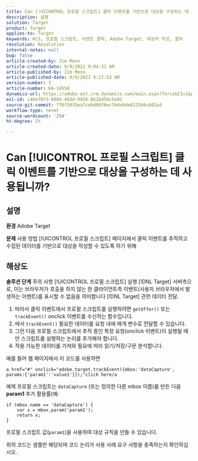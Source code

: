 ```yaml
---
title: Can [!UICONTROL 프로필 스크립트] 클릭 이벤트를 기반으로 대상을 구성하는 데 사용됩니까?
description: 설명
solution: Target
product: Target
applies-to: Target
keywords: KCS, 프로필 스크립트, 이벤트 클릭, Adobe Target, 대상자 작성, 클릭
resolution: Resolution
internal-notes: null
bug: false
article-created-by: Jim Menn
article-created-date: 9/9/2022 9:04:31 AM
article-published-by: Jim Menn
article-published-date: 9/9/2022 9:17:53 AM
version-number: 3
article-number: KA-14550
dynamics-url: https://adobe-ent.crm.dynamics.com/main.aspx?forceUCI=1&pagetype=entityrecord&etn=knowledgearticle&id=c324ea64-1e30-ed11-9db1-0022480866ad
exl-id: c46e70f3-080d-493d-9936-8b2bd50c5e02
source-git-commit: 7f0f5035ea7cebd60f6ec7bda9de6225b6c602a4
workflow-type: tm+mt
source-wordcount: '254'
ht-degree: 2%

---
```


# Can [!UICONTROL 프로필 스크립트] 클릭 이벤트를 기반으로 대상을 구성하는 데 사용됩니까?

## 설명


<b>환경</b>
Adobe Target

<b>문제</b>
사용 방법 [!UICONTROL 프로필 스크립트] 페이지에서 클릭 이벤트를 추적하고 수집된 데이터를 기반으로 대상을 작성할 수 있도록 하기 위해


## 해상도


<b>솔루션 단계</b>
주의 사항 [!UICONTROL 프로필 스크립트] 실행 [!DNL Target] 서버측으로, 이는 브라우저가 호출을 하지 않는 한 클라이언트측 이벤트(사용자 브라우저에서 발생하는 이벤트)를 표시할 수 없음을 의미합니다 [!DNL Target] 관련 데이터 전달.

1. 따라서 클릭 이벤트에서 프로필 스크립트를 실행하려면 `getOffer()` 또는 `trackEvent()` onclick 이벤트를 수신하는 함수입니다.
2. 에서 `trackEvent()` 필요한 데이터를 요청 내에 매개 변수로 전달할 수 있습니다.
3. 그런 다음 프로필 스크립트에서 추적 중인 특정 요청(onclick 이벤트)이 실행될 때만 스크립트를 실행하는 논리를 추가해야 합니다.
4. 적용 가능한 데이터를 가져와 필요에 따라 읽기/저장/구문 분석합니다.


예를 들어 웹 페이지에서 이 코드를 사용하면

`a href="#" onclick="adobe.target.trackEvent({mbox:'dataCapture', params:{'param1':'value1'}});"click here/a`

예제 프로필 스크립트는 `dataCapture` (또는 정의한 다른 mbox 이름)를 만든 다음 <b>param1</b> 추가 활용률(예:


```
if (mbox.name == 'dataCapture') {
    var x = mbox.param('param1'); 
    return x; 
}
```

프로필 스크립트 값(`param1`)을 사용하여 대상 규칙을 만들 수 있습니다.

위의 코드는 샘플만 해당되며 코드 논리가 사용 사례 요구 사항을 충족하는지 확인하십시오.
